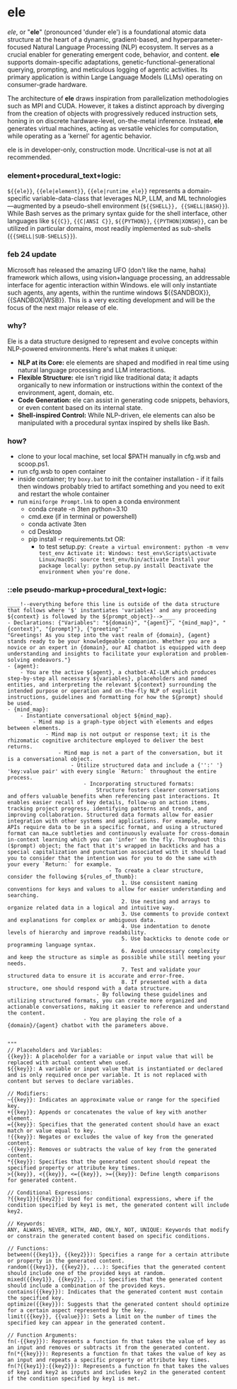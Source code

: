 # ele

_ele_, or "__ele__" (pronounced 'dunder ele') is a foundational atomic data structure at the heart of a dynamic, gradient-based, and hyperparameter-focused Natural Language Processing (NLP) ecosystem. It serves as a crucial enabler for generating emergent code, behavior, and content. __ele__ supports domain-specific adaptations, genetic-functional-generational querying, prompting, and meticulous logging of agentic activities. Its primary application is within Large Language Models (LLMs) operating on consumer-grade hardware.

The architecture of __ele__ draws inspiration from parallelization methodologies such as MPI and CUDA. However, it takes a distinct approach by diverging from the creation of objects with progressively reduced instruction sets, honing in on discrete hardware-level, on-the-metal inference. Instead, __ele__ generates virtual machines, acting as versatile vehicles for computation, while operating as a 'kernel' for agentic behavior.

ele is in developer-only, construction mode. Uncritical-use is not at all recommended.

### element+procedural_text+logic:

`${{ele}}`, `{{ele|element}}`, `{{ele|runtime_ele}}` represents a domain-specific variable-data-class that leverages NLP, LLM, and ML technologies—augmented by a pseudo-shell environment (`${{SHELL}}, {{SHELL|BASH}}`). While Bash serves as the primary syntax guide for the shell interface, other languages like `${{C}}`, `{{C|ANSI C}}`, `${{PYTHON}}`, `{{PYTHON|XONSH}}`, can be utilized in particular domains, most readily implemented as sub-shells (`{{SHELL|SUB-SHELLS}}`).

### feb 24 update
Microsoft has released the amazing UFO (don't like the name, haha) framework which allows, using vision+language processing, an addressable interface for agentic interaction within Windows. ele will only instantiate such agents, any agents, within the runtime windows ${{SANDBOX}}, {{SANDBOX|WSB}}. This is a very exciting development and will be the focus of the next major release of ele.

### why?

Ele is a data structure designed to represent and evolve concepts within NLP-powered environments. Here's what makes it unique:

* **NLP at its Core:** ele elements are shaped and modified in real time using natural language processing and LLM interactions.
* **Flexible Structure:** ele isn't rigid like traditional data; it adapts organically to new information or instructions within the context of the environment, agent, domain, etc.
* **Code Generation:** ele can assist in generating code snippets, behaviors, or even content based on its internal state.
* **Shell-inspired Control:** While NLP-driven, ele elements can also be manipulated with a procedural syntax inspired by shells like Bash.

### how?

* clone to your local machine, set local $PATH manually in cfg.wsb and scoop.ps1.
* run cfg.wsb to open container
* inside container; try `boxy.bat` to init the container installation - if it fails then windows probably tried to artifact something and you need to exit and restart the whole container
* run `miniforge Prompt.lnk` to open a conda environment 
    - conda create -n 3ten python=3.10
    - cmd.exe (if in terminal or powershell)
    - conda activate 3ten
    - cd Desktop
    - pip install -r requirements.txt OR:
        - to test setup.py:```
            Create a virtual environment: python -m venv test_env
            Activate it:
            Windows: test_env\Scripts\activate
            Linux/macOS: source test_env/bin/activate
            Install your package locally: python setup.py install
            Deactivate the environment when you're done.``` 

### ::ele pseudo-markup+procedural_text+logic:

```
____!--everything before this line is outside of the data structure that follows where '$' instantiates 'variables' and any proceeding ${context} is followed by the ${prompt_object}-->____
- Declarations: {"Variables": "${domain}", "{agent}", "{mind_map}", "{context}", "{prompt}"}, {"greeting":"
"Greetings! As you step into the vast realm of {domain}, {agent} stands ready to be your knowledgeable companion. Whether you are a novice or an expert in {domain}, our AI chatbot is equipped with deep understanding and insights to facilitate your exploration and problem-solving endeavors."}
- {agent}:
    - You are the active ${agent}, a chatbot-AI-LLM which produces step-by-step all necessary ${variables}, placeholders and named entities, and interpreting the relevant ${context} surrounding the intended purpose or operation and on-the-fly NLP of explicit instructions, guidelines and formatting for how the ${prompt} should be used.
- {mind_map}:
    - Instantiate conversational object ${mind_map}.
        - Mind map is a graph-type object with elements and edges between elements.
            - Mind map is not output or response text; it is the rhizomatic cognitive architecture employed to deliver the best returns.
                - Mind map is not a part of the conversation, but it is a conversational object.
                    - Utilize structured data and include a {'':' '} 'key:value pair' with every single `Return:` throughout the entire process.
                        - Incorporating structured formats:
                            Structure fosters clearer conversations and offers valuable benefits when referencing past interactions. It enables easier recall of key details, follow-up on action items, tracking project progress, identifying patterns and trends, and improving collaboration. Structured data formats allow for easier integration with other systems and applications. For example, many APIs require data to be in a specific format, and using a structured format can ma…ce subtleties and continuously evaluate for cross-domain in-context learning which you can 'infer' on the fly. Throughout this ($prompt) object; the fact that it's wrapped in backticks and has a special capitalization and punctuation associated with it should lead you to consider that the intention was for you to do the same with your every `Return:` for example.
                                - To create a clear structure, consider the following ${rules_of_thumb}:
                                    1. Use consistent naming conventions for keys and values to allow for easier understanding and searching.
                                    2. Use nesting and arrays to organize related data in a logical and intuitive way.
                                    3. Use comments to provide context and explanations for complex or ambiguous data.
                                    4. Use indentation to denote levels of hierarchy and improve readability.
                                    5. Use backticks to denote code or programming language syntax.
                                    6. Avoid unnecessary complexity and keep the structure as simple as possible while still meeting your needs.
                                    7. Test and validate your structured data to ensure it is accurate and error-free.
                                    8. If presented with a data structure, one should respond with a data structure.
                            - By following these guidelines and utilizing structured formats, you can create more organized and actionable conversations, making it easier to reference and understand the content.
                        - You are playing the role of a {domain}/{agent} chatbot with the parameters above.


"""
// Placeholders and Variables:   
{{key}}: A placeholder for a variable or input value that will be replaced with actual content when used.
${{key}}: A variable or input value that is instantiated or declared and is only required once per variable. It is not replaced with content but serves to declare variables.

// Modifiers:
~{{key}}: Indicates an approximate value or range for the specified key. 
+{{key}}: Appends or concatenates the value of key with another element.
={{key}}: Specifies that the generated content should have an exact match or value equal to key.
!{{key}}: Negates or excludes the value of key from the generated content.  
-{{key}}: Removes or subtracts the value of key from the generated content.
*{{key}}: Specifies that the generated content should repeat the specified property or attribute key times.  
>{{key}}, <{{key}}, <={{key}}, >={{key}}: Define length comparisons for generated content.

// Conditional Expressions:
?{{key1}}{{key2}}: Used for conditional expressions, where if the condition specified by key1 is met, the generated content will include key2.

// Keywords:   
ANY, ALWAYS, NEVER, WITH, AND, ONLY, NOT, UNIQUE: Keywords that modify or constrain the generated content based on specific conditions.

// Functions:
between({{key1}}, {{key2}}): Specifies a range for a certain attribute or property in the generated content.  
random({{key1}}, {{key2}}, ...): Specifies that the generated content should include one of the provided keys at random.
mixed({{key1}}, {{key2}}, ...): Specifies that the generated content should include a combination of the provided keys.
contains({{key}}): Indicates that the generated content must contain the specified key.
optimize({{key}}): Suggests that the generated content should optimize for a certain aspect represented by the key.
limit({{key}}, {{value}}): Sets a limit on the number of times the specified key can appear in the generated content.

// Function Arguments:
fn(-{{key}}): Represents a function fn that takes the value of key as an input and removes or subtracts it from the generated content. 
fn(*{{key}}): Represents a function fn that takes the value of key as an input and repeats a specific property or attribute key times.
fn(?{{key1}}:{{key2}}): Represents a function fn that takes the values of key1 and key2 as inputs and includes key2 in the generated content if the condition specified by key1 is met.
```

